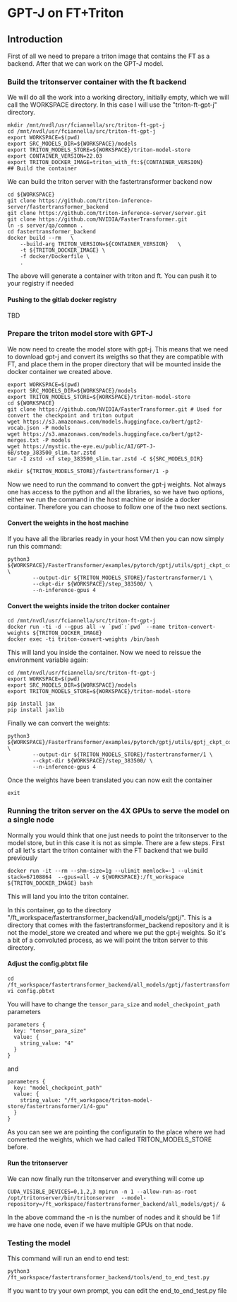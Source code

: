 # GPT-J on FT+Triton

## Introduction

First of all we need to prepare a triton image that contains the FT as a backend. After that we can work on the GPT-J model.

### Build the tritonserver container with the ft backend

We will do all the work into a working directory, initially empty, which we will call the WORKSPACE directory. In this case I will use the "triton-ft-gpt-j" directory.

```
mkdir /mnt/nvdl/usr/fciannella/src/triton-ft-gpt-j
cd /mnt/nvdl/usr/fciannella/src/triton-ft-gpt-j
export WORKSPACE=$(pwd)
export SRC_MODELS_DIR=${WORKSPACE}/models
export TRITON_MODELS_STORE=${WORKSPACE}/triton-model-store
export CONTAINER_VERSION=22.03
export TRITON_DOCKER_IMAGE=triton_with_ft:${CONTAINER_VERSION}
## Build the container
```

We can build the triton server with the fastertransformer backend now

```
cd ${WORKSPACE}
git clone https://github.com/triton-inference-server/fastertransformer_backend
git clone https://github.com/triton-inference-server/server.git 
git clone https://github.com/NVIDIA/FasterTransformer.git
ln -s server/qa/common .
cd fastertransformer_backend
docker build --rm   \
    --build-arg TRITON_VERSION=${CONTAINER_VERSION}   \
    -t ${TRITON_DOCKER_IMAGE} \
    -f docker/Dockerfile \
    .
```

The above will generate a container with triton and ft. You can push it to your registry if needed

#### Pushing to the gitlab docker registry

TBD

### Prepare the triton model store with GPT-J

We now need to create the model store with gpt-j. This means that we need to download gpt-j and convert its weigths so that they are compatible with FT, and place them in the proper directory that will be mounted inside the docker container we created above.

```
export WORKSPACE=$(pwd)
export SRC_MODELS_DIR=${WORKSPACE}/models
export TRITON_MODELS_STORE=${WORKSPACE}/triton-model-store
cd ${WORKSPACE}
git clone https://github.com/NVIDIA/FasterTransformer.git # Used for convert the checkpoint and triton output
wget https://s3.amazonaws.com/models.huggingface.co/bert/gpt2-vocab.json -P models
wget https://s3.amazonaws.com/models.huggingface.co/bert/gpt2-merges.txt -P models
wget https://mystic.the-eye.eu/public/AI/GPT-J-6B/step_383500_slim.tar.zstd
tar -I zstd -xf step_383500_slim.tar.zstd -C ${SRC_MODELS_DIR}

mkdir ${TRITON_MODELS_STORE}/fastertransformer/1 -p
```

Now we need to run the command to convert the gpt-j weights. Not always one has access to the python and all the libraries, so we have two options, either we run the command in the host machine or inside a docker container. Therefore you can choose to follow one of the two next sections.

#### Convert the weights in the host machine

If you have all the libraries ready in your host VM then you can now simply run this command:

```
python3 ${WORKSPACE}/FasterTransformer/examples/pytorch/gptj/utils/gptj_ckpt_convert.py \
        --output-dir ${TRITON_MODELS_STORE}/fastertransformer/1 \
        --ckpt-dir ${WORKSPACE}/step_383500/ \
        --n-inference-gpus 4
```

#### Convert the weights inside the triton docker container

```
cd /mnt/nvdl/usr/fciannella/src/triton-ft-gpt-j
docker run -ti -d --gpus all -v `pwd`:`pwd` --name triton-convert-weights ${TRITON_DOCKER_IMAGE} 
docker exec -ti triton-convert-weights /bin/bash
```

This will land you inside the container. Now we need to reissue the environment variable again:

```
cd /mnt/nvdl/usr/fciannella/src/triton-ft-gpt-j
export WORKSPACE=$(pwd)
export SRC_MODELS_DIR=${WORKSPACE}/models
export TRITON_MODELS_STORE=${WORKSPACE}/triton-model-store

pip install jax
pip install jaxlib
```

Finally we can convert the weights:

```
python3 ${WORKSPACE}/FasterTransformer/examples/pytorch/gptj/utils/gptj_ckpt_convert.py \
        --output-dir ${TRITON_MODELS_STORE}/fastertransformer/1 \
        --ckpt-dir ${WORKSPACE}/step_383500/ \
        --n-inference-gpus 4
```

Once the weights have been translated you can now exit the container

```
exit
```

### Running the triton server on the 4X GPUs to serve the model on a single node

Normally you would think that one just needs to point the tritonserver to the model store, but in this case it is not as simple. There are a few steps. First of all let's start the triton container with the FT backend that we build previously

```
docker run -it --rm --shm-size=1g --ulimit memlock=-1 --ulimit stack=67108864  --gpus=all -v ${WORKSPACE}:/ft_workspace ${TRITON_DOCKER_IMAGE} bash
```

This will land you into the triton container. 

In this container, go to the directory "/ft_workspace/fastertransformer_backend/all_models/gptj/". This is a directory that comes with the fastertransformer_backend repository and it is not the model_store we created and where we put the gpt-j weights. So it's a bit of a convoluted process, as we will point the triton server to this directory.

#### Adjust the config.pbtxt file

```
cd /ft_workspace/fastertransformer_backend/all_models/gptj/fastertransformer
vi config.pbtxt
```

You will have to change the `tensor_para_size` and `model_checkpoint_path` parameters

```
parameters {
  key: "tensor_para_size"
  value: {
    string_value: "4"
  }
}
```

and

```
parameters {
  key: "model_checkpoint_path"
  value: {
    string_value: "/ft_workspace/triton-model-store/fastertransformer/1/4-gpu"
  }
}
```

As you can see we are pointing the configuratin to the place where we had converted the weights, which we had called TRITON_MODELS_STORE before.

#### Run the tritonserver

We can now finally run the tritonserver and everything will come up

```
CUDA_VISIBLE_DEVICES=0,1,2,3 mpirun -n 1 --allow-run-as-root /opt/tritonserver/bin/tritonserver  --model-repository=/ft_workspace/fastertransformer_backend/all_models/gptj/ & 
```

In the above command the -n is the number of nodes and it should be 1 if we have one node, even if we have multiple GPUs on that node.

### Testing the model

This command will run an end to end test:

```
python3 /ft_workspace/fastertransformer_backend/tools/end_to_end_test.py
```

If you want to try your own prompt, you can edit the end_to_end_test.py file

